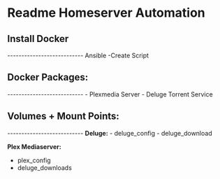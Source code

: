 <h1>Readme Homeserver Automation</h1>

<h2>Install Docker</h2>
---------------------------
Ansible -Create Script

<h2>Docker Packages:</h2>
---------------------------
- Plexmedia Server
- Deluge Torrent Service


<h2>Volumes + Mount Points:</h2>
---------------------------
<b>Deluge:</b>
- deluge_config
- deluge_download

<b>Plex Mediaserver:</b>
- plex_config
- deluge_downloads

